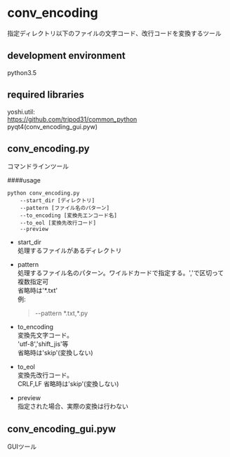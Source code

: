 conv_encoding
=====
指定ディレクトリ以下のファイルの文字コード、改行コードを変換するツール

development environment
-----
python3.5

required libraries
-----
yoshi.util:  
<https://github.com/tripod31/common_python>  
pyqt4(conv_encoding_gui.pyw)

conv_encoding.py
-----
コマンドラインツール

####usage

    python conv_encoding.py 
        --start_dir [ディレクトリ] 
        --pattern [ファイル名のパターン]  
        --to_encoding [変換先エンコード名]
        --to_eol [変換先改行コード]
        --preview

+ start_dir  
処理するファイルがあるディレクトリ

+ pattern  
処理するファイル名のパターン。ワイルドカードで指定する。','で区切って複数指定可  
省略時は'*.txt'  
例:  
    >--pattern \*.txt,\*.py

+ to_encoding  
変換先文字コード。  
'utf-8','shift_jis'等  
省略時は'skip'(変換しない)  

+ to_eol  
変換先改行コード。   
CRLF,LF
省略時は'skip'(変換しない)  

+ preview  
指定された場合、実際の変換は行わない

conv_encoding_gui.pyw
-----
GUIツール